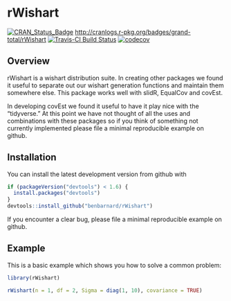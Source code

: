 
# rWishart

[![CRAN\_Status\_Badge](http://www.r-pkg.org/badges/version/rWishart)](https://cran.r-project.org/package=rWishart)
<http://cranlogs.r-pkg.org/badges/grand-total/rWishart> [![Travis-CI
Build
Status](https://travis-ci.org/BenBarnard/rWishart.svg?branch=master)](https://travis-ci.org/BenBarnard/rWishart)
[![codecov](https://codecov.io/gh/BenBarnard/rWishart/branch/master/graph/badge.svg)](https://codecov.io/gh/BenBarnard/rWishart)

## Overview

rWishart is a wishart distribution suite. In creating other packages we
found it useful to separate out our wishart generation functions and
maintain them somewhere else. This package works well with slidR,
EqualCov and covEst.

In developing covEst we found it useful to have it play nice with the
“tidyverse.” At this point we have not thought of all the uses and
combinations with these packages so if you think of something not
currently implemented please file a minimal reproducible example on
github.

## Installation

You can install the latest development version from github with

``` r
if (packageVersion("devtools") < 1.6) {
  install.packages("devtools")
}
devtools::install_github("benbarnard/rWishart")
```

If you encounter a clear bug, please file a minimal reproducible example
on github.

## Example

This is a basic example which shows you how to solve a common problem:

``` r
library(rWishart)

rWishart(n = 1, df = 2, Sigma = diag(1, 10), covariance = TRUE)
```
